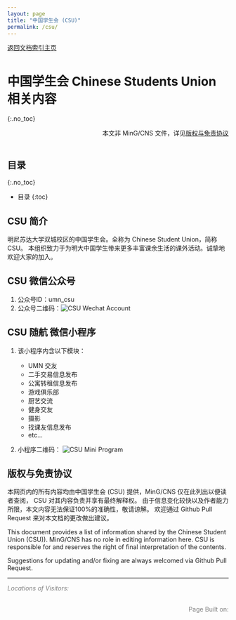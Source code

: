 ```yaml
---
layout: page
title: "中国学生会 (CSU)"
permalink: /csu/
---
```


<!-- Global site tag (gtag.js) - Google Analytics -->
<script async src="https://www.googletagmanager.com/gtag/js?id=G-4DT3EE5Z3Q"></script>
<script>
  window.dataLayer = window.dataLayer || [];
  function gtag(){dataLayer.push(arguments);}
  gtag('js', new Date());

  gtag('config', 'G-4DT3EE5Z3Q');
</script>
<script data-ad-client="ca-pub-3457849876540251" async src="https://pagead2.googlesyndication.com/pagead/js/adsbygoogle.js"></script>

<div id="google_translate_element" style="float:right"></div>
<script>
function googleTranslateElementInit() {
  new google.translate.TranslateElement({pageLanguage: 'zh'}, 'google_translate_element');
}
</script>
<script async src="https://translate.google.com/translate_a/element.js?cb=googleTranslateElementInit"></script>

<div style="padding-bottom: 6px">
<a href="http://www.mingcns.org">返回文档索引主页</a>
</div>

# 中国学生会 Chinese Students Union 相关内容
{:.no_toc}

<div align="right">
本文非 MinG/CNS 文件，详见<a href="#版权与免责协议">版权与免责协议</a><br>
</div><br>

## 目录
{:.no_toc}

* 目录
{:toc}


## CSU 简介
明尼苏达大学双城校区的中国学生会。全称为 Chinese Student Union，简称CSU。
本组织致力于为明大中国学生带来更多丰富课余生活的课外活动。诚挚地欢迎大家的加入。

## CSU 微信公众号
1. 公众号ID：umn_csu
1. 公众号二维码：![CSU Wechat Account](https://www.mingcns.org/images/csu/CSU_WeChat_QRcode.jpg)

## CSU 随航 微信小程序
1.  该小程序内含以下模块：
    * UMN 交友
    * 二手交易信息发布
    * 公寓转租信息发布
    * 游戏俱乐部
    * 厨艺交流
    * 健身交友
    * 摄影
    * 找课友信息发布
    * etc...

1. 小程序二维码： ![CSU Mini Program](https://www.mingcns.org/images/csu/CSU_MiniProgram.jpg)




## 版权与免责协议
本网页内的所有内容均由中国学生会 (CSU) 提供，MinG/CNS 仅在此列出以便读者查阅，
CSU 对其内容负责并享有最终解释权。
由于信息变化较快以及作者能力所限，本文内容无法保证100%的准确性，敬请谅解。
欢迎通过 Github Pull Request 来对本文档的更改做出建议。

This document provides a list of information shared by the Chinese Student Union (CSU)).
MinG/CNS has no role in editing information here. CSU is responsible
for and reserves the right of final interpretation of the contents.

Suggestions for updating and/or fixing are always welcomed via Github Pull Request.


---

_<font color="grey">Locations of Visitors: </font>_
<div style="width: 50%; ">
<script type='text/javascript' id='clustrmaps' src='//cdn.clustrmaps.com/map_v2.js?cl=ffffff&w=a&t=tt&d=6dgA5xsRget7ciqINHnS-LTZ2Bt67OdMGfiecR3Qa-8&cmo=ff7a00&cmn=ff0000&ct=ffffff&co=2d78ad'></script>
</div><br>

<div align="right" style="color: grey">
Page Built on:
<i><script type="text/javascript"> document.write(document.lastModified); </script></i>
</div>
